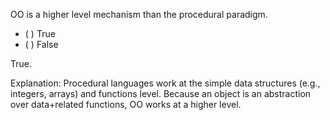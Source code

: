 <panel header="{{ icon_Q_A }} Procedural vs OOP">
<question>

OO is a higher level mechanism than the procedural paradigm.

- ( ) True
- ( ) False

<div slot="answer">

True.

Explanation: Procedural languages work at the simple data structures (e.g., integers, arrays) and functions level. Because an object is an abstraction over data+related functions, OO works at a higher level.

</div>
</question>
</panel>
